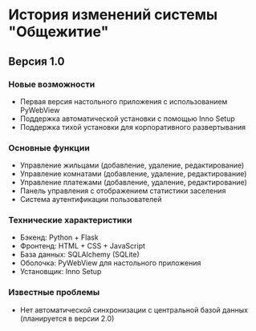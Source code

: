 # История изменений системы "Общежитие"

## Версия 1.0

### Новые возможности
- Первая версия настольного приложения с использованием PyWebView
- Поддержка автоматической установки с помощью Inno Setup
- Поддержка тихой установки для корпоративного развертывания

### Основные функции
- Управление жильцами (добавление, удаление, редактирование)
- Управление комнатами (добавление, удаление, редактирование)
- Управление платежами (добавление, удаление, редактирование)
- Панель управления с отображением статистики заселения
- Система аутентификации пользователей

### Технические характеристики
- Бэкенд: Python + Flask
- Фронтенд: HTML + CSS + JavaScript
- База данных: SQLAlchemy (SQLite)
- Оболочка: PyWebView для настольного приложения
- Установщик: Inno Setup

### Известные проблемы
- Нет автоматической синхронизации с центральной базой данных (планируется в версии 2.0)



